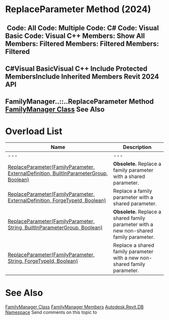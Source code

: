 # ReplaceParameter Method (2024)

﻿
 Code: All Code: Multiple Code: C# Code: Visual Basic Code: Visual C++  Members: Show All Members: Filtered Members: Filtered Members: Filtered   
---  
C#Visual BasicVisual C++
Include Protected MembersInclude Inherited Members
Revit 2024 API  
---  
FamilyManager..::..ReplaceParameter Method   
[FamilyManager Class](1cc4fe6c-0e9f-7439-0021-32d2e06f4c33.md "FamilyManager Class") See Also  
---  
# Overload List
| Name | Description |
| --- | --- |
| --- | --- | --- |
| [ReplaceParameter(FamilyParameter, ExternalDefinition, BuiltInParameterGroup, Boolean)](4cb000cc-37ba-11fb-59d2-6790cca209b0.md "ReplaceParameter Method \(FamilyParameter, ExternalDefinition, BuiltInParameterGroup, Boolean\)") | **Obsolete.** Replace a family parameter with a shared parameter. |
| [ReplaceParameter(FamilyParameter, ExternalDefinition, ForgeTypeId, Boolean)](9ddbd75b-887d-397a-14aa-3e4052a2a2eb.md "ReplaceParameter Method \(FamilyParameter, ExternalDefinition, ForgeTypeId, Boolean\)") | Replace a family parameter with a shared parameter. |
| [ReplaceParameter(FamilyParameter, String, BuiltInParameterGroup, Boolean)](5eb146f4-968c-332e-b017-b9dd7b27274f.md "ReplaceParameter Method \(FamilyParameter, String, BuiltInParameterGroup, Boolean\)") | **Obsolete.** Replace a shared family parameter with a new non-shared family parameter. |
| [ReplaceParameter(FamilyParameter, String, ForgeTypeId, Boolean)](b276c350-b06f-69fe-c9e2-a9d938c3e973.md "ReplaceParameter Method \(FamilyParameter, String, ForgeTypeId, Boolean\)") | Replace a shared family parameter with a new non-shared family parameter. |

# See Also
[FamilyManager Class](1cc4fe6c-0e9f-7439-0021-32d2e06f4c33.md "FamilyManager Class")
[FamilyManager Members](ab0c05f5-7f06-b639-7fd8-39f0b8ffcc24.md "FamilyManager Members")
[Autodesk.Revit.DB Namespace](87546ba7-461b-c646-cbb1-2cb8f5bff8b2.md "Autodesk.Revit.DB Namespace")
Send comments on this topic to 